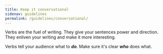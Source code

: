 ```yaml
---
title: Keep it conversational
sidenav: guidelines
permalink: /guidelines/conversational/
---
```


Verbs are the fuel of writing. They give your sentences power and direction. They enliven your writing and make it more interesting.

Verbs tell your audience what to **_do_**. Make sure it's clear **_who_** does what.
